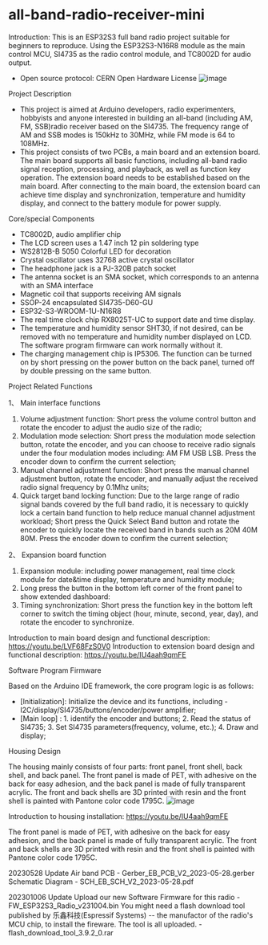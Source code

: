 # all-band-radio-receiver-mini

Introduction: 
This is an ESP32S3 full band radio project suitable for beginners to reproduce. Using the ESP32S3-N16R8 module as the main control MCU, SI4735 as the radio control module, and TC8002D for audio output.
- Open source protocol: CERN Open Hardware License
![image](https://github.com/LuBiBi98/all-band-radio-receiver-mini/assets/116412764/c26a4dfe-0417-4baa-99a1-67770dedd85b)



Project Description
- This project is aimed at Arduino developers, radio experimenters, hobbyists and anyone interested in building an all-band (including AM, FM, SSB)radio receiver based on the SI4735. The frequency range of AM and SSB modes is 150kHz to 30MHz, while FM mode is 64 to 108MHz.
- This project consists of two PCBs, a main board and an extension board. The main board supports all basic functions, including all-band radio signal reception, processing, and playback, as well as function key operation. The extension board needs to be established based on the main board. After connecting to the main board, the extension board can achieve time display and synchronization, temperature and humidity display, and connect to the battery module for power supply. 

Core/special Components

- TC8002D, audio amplifier chip
- The LCD screen uses a 1.47 inch 12 pin soldering type
- WS2812B-B 5050 Colorful LED for decoration
- Crystal oscillator uses 32768 active crystal oscillator
- The headphone jack is a PJ-320B patch socket
- The antenna socket is an SMA socket, which corresponds to an antenna with an SMA interface
- Magnetic coil that supports receiving AM signals
- SSOP-24 encapsulated SI4735-D60-GU
- ESP32-S3-WROOM-1U-N16R8
- The real time clock chip RX8025T-UC to support date and time display.
- The temperature and humidity sensor SHT30, if not desired, can be removed with no temperature and humidity number displayed on LCD. The software program firmware can work normally without it.
- The charging management chip is IP5306. The function can be turned on by short pressing on the power button on the back panel, turned off by double pressing on the same button.
 

Project Related Functions

1、 Main interface functions
1. Volume adjustment function: Short press the volume control button and rotate the encoder to adjust the audio size of the radio;
2. Modulation mode selection: Short press the modulation mode selection button, rotate the encoder, and you can choose to receive radio signals under the four modulation modes including: AM FM USB LSB. Press the encoder down to confirm the current selection;
3. Manual channel adjustment function: Short press the manual channel adjustment button, rotate the encoder, and manually adjust the received radio signal frequency by 0.1Mhz units;
4. Quick target band locking function: Due to the large range of radio signal bands covered by the full band radio, it is necessary to quickly lock a certain band function to help reduce manual channel adjustment workload; Short press the Quick Select Band button and rotate the encoder to quickly locate the received band in bands such as 20M 40M 80M. Press the encoder down to confirm the current selection;

2、 Expansion board function
1. Expansion module: including power management, real time clock module for date&time display, temperature and humidity module;
2. Long press the button in the bottom left corner of the front panel to show extended dashboard:
3. Timing synchronization: Short press the function key in the bottom left corner to switch the timing object (hour, minute, second, year, day), and rotate the encoder to synchronize.

Introduction to main board design and functional description: https://youtu.be/LVF68FzS0V0
Introduction to extension board design and functional description:  https://youtu.be/IU4aah9qmFE


Software Program Firmware

Based on the Arduino IDE framework, the core program logic is as follows:
- [Initialization]: Initialize the device and its functions, including - I2C/display/SI4735/buttons/encoder/power amplifier; 
- [Main loop] : 1. identify the encoder and buttons; 2. Read the status of SI4735; 3. Set SI4735 parameters(frequency, volume, etc.); 4. Draw and display;



Housing Design

The housing mainly consists of four parts: front panel, front shell, back shell, and back panel.
The front panel is made of PET, with adhesive on the back for easy adhesion, and the back panel is made of fully transparent acrylic. The front and back shells are 3D printed with resin  and the front shell is painted with Pantone color code 1795C.
![image](https://github.com/LuBiBi98/all-band-radio-receiver-mini/assets/116412764/5b76afe9-5a66-4cdd-be26-e636877fdf8b)

Introduction to housing installation: https://youtu.be/IU4aah9qmFE



The front panel is made of PET, with adhesive on the back for easy adhesion, and the back panel is made of fully transparent acrylic. The front and back shells are 3D printed with resin  and the front shell is painted with Pantone color code 1795C.



20230528 Update
Air band PCB - Gerber_EB_PCB_V2_2023-05-28.gerber
Schematic Diagram - SCH_EB_SCH_V2_2023-05-28.pdf

202301006 Update
Upload our new Software Firmware for this radio - FW_ESP32S3_Radio_v231004.bin
You might need a flash download tool published by 乐鑫科技(Espressif Systems) -- the manufactor of the radio's MCU chip, to install the fireware. The tool is all uploaded. - flash_download_tool_3.9.2_0.rar
